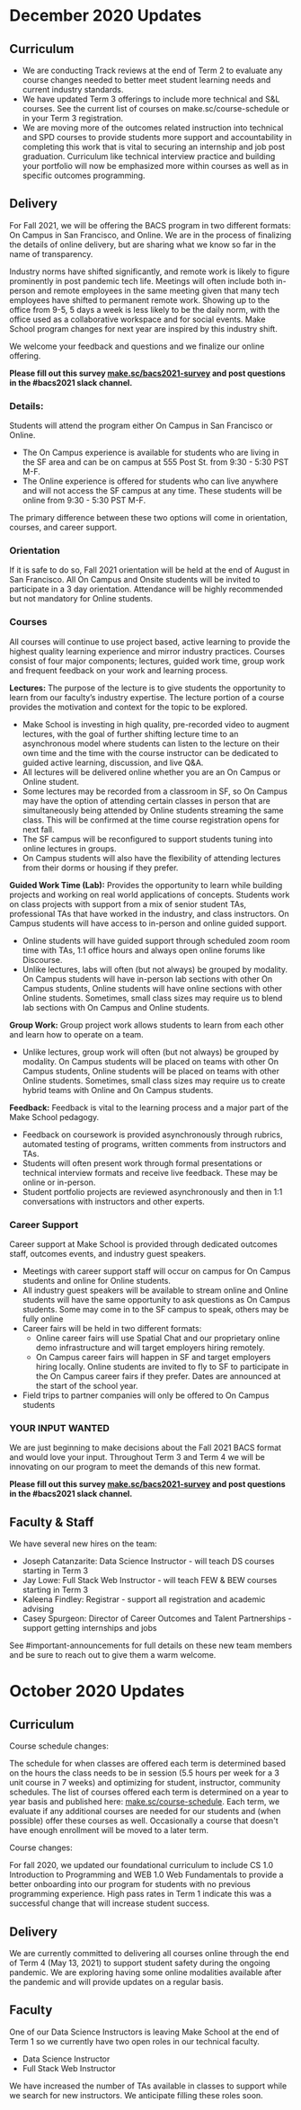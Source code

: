# December 2020 Updates

## Curriculum
- We are conducting Track reviews at the end of Term 2 to evaluate any course changes needed to better meet student learning needs and current industry standards. 
- We have updated Term 3 offerings to include more technical and S&L courses.  See the current list of courses on make.sc/course-schedule or in your Term 3 registration. 
- We are moving more of the outcomes related instruction into technical and SPD courses to provide students more support and accountability in completing this work that is vital to securing an internship and job post graduation.  Curriculum like technical interview practice and building your portfolio will now be emphasized more within courses as well as in specific outcomes programming. 


## Delivery
For Fall 2021, we will be offering the BACS program in two different formats: On Campus in San Francisco, and Online. We are in the process of finalizing the details of online delivery, but are sharing what we know so far in the name of transparency. 

Industry norms have shifted significantly, and remote work is likely to figure prominently in post pandemic tech life. Meetings will often include both in-person and remote employees in the same meeting given that many tech employees have shifted to permanent remote work. Showing up to the office from 9-5, 5 days a week is less likely to be the daily norm, with the office used as a collaborative workspace and for social events. Make School program changes for next year are inspired by this industry shift. 

We welcome your feedback and questions and we finalize our online offering. 

**Please fill out this survey [make.sc/bacs2021-survey](https://make.sc/bacs2021-survey) and post questions in the #bacs2021 slack channel.**

### Details: 

Students will attend the program either On Campus in San Francisco or Online.  
- The On Campus experience is available for students who are living in the SF area and can be on campus at 555 Post St. from 9:30 - 5:30 PST M-F.  
- The Online experience is offered for students who can live anywhere and will not access the SF campus at any time. These students will be online from 9:30 - 5:30 PST M-F.  

The primary difference between these two options will come in orientation, courses, and career support. 

### Orientation
If it is safe to do so, Fall 2021 orientation will be held at the end of August in San Francisco. All On Campus and Onsite students will be invited to participate in a 3 day orientation. Attendance will be highly recommended but not mandatory for Online students. 

### Courses
All courses will continue to use project based, active learning to provide the highest quality learning experience and mirror industry practices. Courses consist of four major components; lectures, guided work time, group work and frequent feedback on your work and learning process. 
    
**Lectures:** The purpose of the lecture is to give students the opportunity to learn from our faculty’s industry expertise. The lecture portion of a course provides the motivation and context for the topic to be explored.
- Make School is investing in high quality, pre-recorded video to augment lectures, with the goal of further shifting lecture time to an asynchronous model where students can listen to the lecture on their own time and the time with the course instructor can be dedicated to guided active learning, discussion, and live Q&A. 
- All lectures will be delivered online whether you are an On Campus or Online student. 
- Some lectures may be recorded from a classroom in SF, so On Campus may have the option of attending certain classes in person that are simultaneously being attended by Online students streaming the same class. This will be confirmed at the time course registration opens for next fall. 
- The SF campus will be reconfigured to support students tuning into online lectures in groups.
- On Campus students will also have the flexibility of attending lectures from their dorms or housing if they prefer.  

**Guided Work Time (Lab):** Provides the opportunity to learn while building projects and working on real world applications of concepts. Students work on class projects with support from a mix of senior student TAs, professional TAs that have worked in the industry, and class instructors. 
On Campus students will have access to in-person and online guided support.
- Online students will have guided support through scheduled zoom room time with TAs, 1:1 office hours and always open online forums like Discourse.
- Unlike lectures, labs will often (but not always) be grouped by modality. On Campus students will have in-person lab sections with other On Campus students, Online students will have online sections with other Online students. Sometimes, small class sizes may require us to blend lab sections with On Campus and Online students. 

**Group Work:**  Group project work allows students to learn from each other and learn how to operate on a team. 
- Unlike lectures, group work will often (but not always) be grouped by modality. On Campus students will be placed on teams with other On Campus students, Online students will be placed on teams with other Online students. Sometimes, small class sizes may require us to create hybrid teams with Online and On Campus students.

**Feedback:** Feedback is vital to the learning process and a major part of the Make School pedagogy.   
- Feedback on coursework is provided asynchronously through rubrics, automated testing of programs, written comments from instructors and TAs.
- Students will often present work through formal presentations or technical interview formats and receive live feedback.  These may be online or in-person.
- Student portfolio projects are reviewed asynchronously and then in 1:1 conversations with instructors and other experts. 

### Career Support
Career support at Make School is provided through dedicated outcomes staff, outcomes events, and industry guest speakers.
- Meetings with career support staff will occur on campus for On Campus students and online for Online students. 
- All industry guest speakers will be available to stream online and Online students will have the same opportunity to ask questions as On Campus students. Some may come in to the SF campus to speak, others may be fully online
- Career fairs will be held in two different formats:
  - Online career fairs will use Spatial Chat and our proprietary online demo infrastructure and will target employers hiring remotely. 
  - On Campus career fairs will happen in SF and target employers hiring locally.
  Online students are invited to fly to SF to participate in the On Campus career fairs if they prefer. Dates are announced at the start of the school year.
- Field trips to partner companies will only be offered to On Campus students

### YOUR INPUT WANTED
We are just beginning to make decisions about the Fall 2021 BACS format and would love your input.  Throughout Term 3 and Term 4 we will be innovating on our program to meet the demands of this new format.  

**Please fill out this survey [make.sc/bacs2021-survey](https://make.sc/bacs2021-survey) and post questions in the #bacs2021 slack channel.**

## Faculty & Staff
We have several new hires on the team: 
- Joseph Catanzarite: Data Science Instructor - will teach DS courses starting in Term 3  
- Jay Lowe: Full Stack Web Instructor - will teach FEW & BEW courses starting in Term 3  
- Kaleena Findley: Registrar - support all registration and academic advising  
- Casey Spurgeon: Director of Career Outcomes and Talent Partnerships - support getting internships and jobs  

See #important-announcements for full details on these new team members and be sure to reach out to give them a warm welcome. 

# October 2020 Updates

## Curriculum

Course schedule changes:

The schedule for when classes are offered each term is determined based on the hours the class needs to be in session (5.5 hours per week for a 3 unit course in 7 weeks) and optimizing for student, instructor, community schedules. The list of courses offered each term is determined on a year to year basis and published here: [make.sc/course-schedule](https://make.sc/course-schedule). Each term, we evaluate if any additional courses are needed for our students and (when possible) offer these courses as well. Occasionally a course that doesn't have enough enrollment will be moved to a later term.

Course changes:

For fall 2020, we updated our foundational curriculum to include CS 1.0 Introduction to Programming and WEB 1.0 Web Fundamentals to provide a better onboarding into our program for students with no previous programming experience. High pass rates in Term 1 indicate this was a successful change that will increase student success.

## Delivery
We are currently committed to delivering all courses online through the end of Term 4 (May 13, 2021) to support 
student safety during the ongoing pandemic. We are exploring having some online modalities available after the pandemic and will provide updates on a regular basis.

## Faculty
One of our Data Science Instructors is leaving Make School at the end of Term 1 so we currently have two open roles in our technical faculty.
- Data Science Instructor
- Full Stack Web Instructor  

We have increased the number of TAs available in classes to support while we search for new instructors.  We anticipate filling these roles soon.
